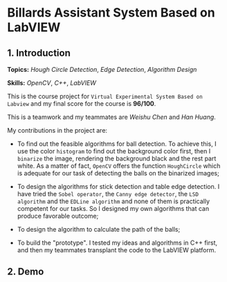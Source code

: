 # Billards Assistant System Based on LabVIEW

## 1. Introduction

**Topics:** _Hough Circle Detection_, _Edge Detection_, _Algorithm Design_

**Skills:** _OpenCV_, _C++_, _LabVIEW_

This is the course project for `Virtual Experimental System Based on Labview` and my final score for the course is **96/100**.

This is a teamwork and my teammates are _Weishu Chen_ and _Han Huang_.

My contributions in the project are:

- To find out the feasible algorithms for ball detection. To achieve this, I use the color `histogram` to find out the background color first, then I `binarize` the image, rendering the background black and the rest part white. As a matter of fact, `OpenCV` offers the function `HoughCircle` which is adequate for our task of detecting the balls on the binarized images;

- To design the algorithms for stick detection and table edge detection. I have tried the `Sobel operator`, the `Canny edge detector`, the `LSD algorithm` and the `EDLine algorithm` and none of them is practically competent for our tasks. So I designed my own algorithms that can produce favorable outcome;

- To design the algorithm to calculate the path of the balls;

- To build the "prototype". I tested my ideas and algorithms in C++ first, and then my teammates transplant the code to the LabVIEW platform.

## 2. Demo

